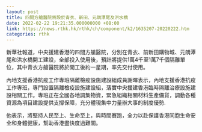 ```yaml
---
layout: post
title: 四間方艙醫院將設於青衣、新田、元朗潭尾及洪水橋
date: 2022-02-22 19:21:35.000000000 +08:00
link: https://news.rthk.hk/rthk/ch/component/k2/1635207-20220222.htm
categories: rthk
---
```


新華社報道，中央援建香港的四間方艙醫院，分別在青衣、前新田購物城、元朗潭尾和洪水橋開工建設，全部投入使用後，預計將提供1萬4千至1萬7千個隔離單位，其中青衣方艙醫院將於開工後約一星期，率先交付使用。

內地支援香港抗疫工作專班隔離檢疫設施建設組成員謝暉表示，內地支援香港抗疫工作專班，專門設置隔離檢疫設施建設組，落實中央援建香港臨時隔離治療設施建設相關工作。專班正在全國各地調集物資，緊急組織相關材料生產備貨，調動各種資源為項目建設提供支撐保障，充分體現集中力量辦大事的制度優勢.

他表示，將堅持人民至上、生命至上，與時間賽跑，全力以赴保護香港同胞生命安全和身體健康，幫助香港盡快度過難關。
